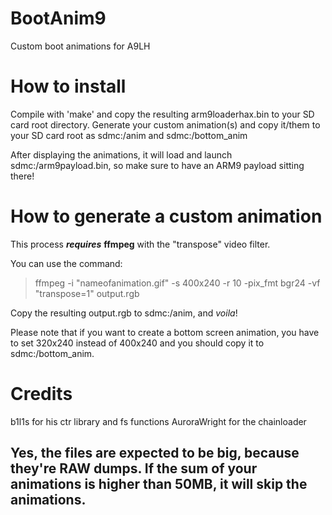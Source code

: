 # BootAnim9
Custom boot animations for A9LH

# How to install
Compile with 'make' and copy the resulting arm9loaderhax.bin to your SD card root directory.
Generate your custom animation(s) and copy it/them to your SD card root as sdmc:/anim and sdmc:/bottom_anim

After displaying the animations, it will load and launch sdmc:/arm9payload.bin, so make sure to have an ARM9 payload sitting there!

# How to generate a custom animation
This process ***requires*** **ffmpeg** with the "transpose" video filter.

You can use the command:
>ffmpeg -i "nameofanimation.gif" -s 400x240 -r 10 -pix_fmt bgr24 -vf "transpose=1" output.rgb

Copy the resulting output.rgb to sdmc:/anim, and *voila*!

Please note that if you want to create a bottom screen animation, you have to set 320x240 instead of 400x240 and you should copy it to sdmc:/bottom_anim.

# Credits

b1l1s for his ctr library and fs functions
AuroraWright for the chainloader

## Yes, the files are expected to be big, because they're RAW dumps. If the sum of your animations is higher than 50MB, it will skip the animations.
